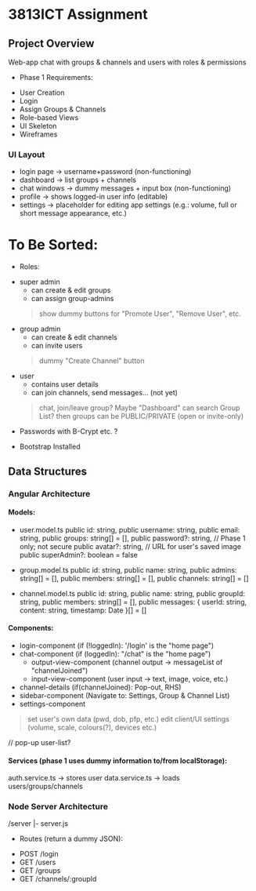 # 3813ICT Assignment



## Project Overview
Web-app chat with groups & channels and users with roles & permissions

* Phase 1 Requirements:
- User Creation
- Login
- Assign Groups & Channels
- Role-based Views
- UI Skeleton
- Wireframes

### UI Layout
- login page -> username+password (non-functioning)
- dashboard -> list groups + channels
- chat windows -> dummy messages + input box (non-functioning)
- profile -> shows logged-in user info (editable)
- settings -> placeholder for editing app settings (e.g.: volume, full or short message appearance, etc.)

# To Be Sorted:
* Roles:
- super admin
    + can create & edit groups
    + can assign group-admins
    > show dummy buttons for "Promote User", "Remove User", etc.
- group admin
    + can create & edit channels
    + can invite users
    > dummy "Create Channel" button
- user
    - contains user details
    - can join channels, send messages... (not yet)
    > chat, join/leave group?
Maybe "Dashboard" can search Group List? 
then groups can be PUBLIC/PRIVATE
(open or invite-only)

* Passwords with B-Crypt etc. ? 

* Bootstrap Installed
    
    
## Data Structures

### Angular Architecture

#### Models:
* user.model.ts
  public id: string,
  public username: string,
  public email: string,
  public groups: string[] = [],
  public password?: string, // Phase 1 only; not secure
  public avatar?: string,    // URL for user's saved image
  public superAdmin?: boolean = false

* group.model.ts
  public id: string,
  public name: string,
  public admins: string[] = [],
  public members: string[] = [],
  public channels: string[] = []

* channel.model.ts
  public id: string,
  public name: string,
  public groupId: string,
  public members: string[] = [],
  public messages: { userId: string, content: string, timestamp: Date }[] = []


#### Components:
- login-component   (if (!loggedIn): '/login' is the "home page")
- chat-component    (if (loggedIn): "/chat" is the "home page")
  - output-view-component (channel output -> messageList of "channelJoined")
  - input-view-component  (user input -> text, image, voice, etc.)
- channel-details   (if(channelJoined): Pop-out, RHS)
- sidebar-component (Navigate to: Settings, Group & Channel List)
- settings-component
> set user's own data (pwd, dob, pfp, etc.)
> edit client/UI settings (volume, scale, colours(?), devices etc.)



// pop-up user-list?

#### Services  (phase 1 uses dummy information to/from localStorage):
auth.service.ts -> stores user
data.service.ts -> loads users/groups/channels


### Node Server Architecture
/server
|- server.js

* Routes (return a dummy JSON):
- POST /login
- GET /users
- GET /groups
- GET /channels/:groupId








